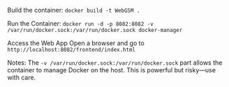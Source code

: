 Build the container:
	`docker build -t WebGSM .`

Run the Container:
	`docker run -d -p 8082:8082 -v /var/run/docker.sock:/var/run/docker.sock docker-manager`

Access the Web App
	Open a browser and go to `http://localhost:8082/frontend/index.html`

Notes:
	The `-v /var/run/docker.sock:/var/run/docker.sock` part allows the container to manage Docker on the host. This is powerful but risky—use with care.
